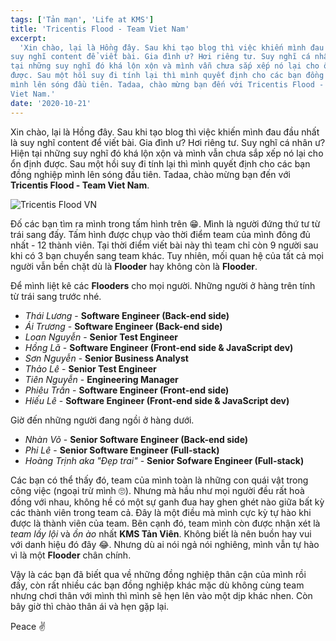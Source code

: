 ```yaml
---
tags: ['Tản mạn', 'Life at KMS']
title: 'Tricentis Flood - Team Viet Nam'
excerpt:
  'Xin chào, lại là Hồng đây. Sau khi tạo blog thì việc khiến mình đau đầu nhất là
suy nghĩ content để viết bài. Gia đình ư? Hơi riêng tư. Suy nghĩ cá nhân ư? Hiện
tại những suy nghĩ đó khá lộn xộn và mình vẫn chưa sắp xếp nó lại cho ổn định
được. Sau một hồi suy đi tính lại thì mình quyết định cho các bạn đồng nghiệp
mình lên sóng đầu tiên. Tadaa, chào mừng bạn đến với Tricentis Flood - Team
Viet Nam.'
date: '2020-10-21'
---
```


Xin chào, lại là Hồng đây. Sau khi tạo blog thì việc khiến mình đau đầu nhất là
suy nghĩ content để viết bài. Gia đình ư? Hơi riêng tư. Suy nghĩ cá nhân ư? Hiện
tại những suy nghĩ đó khá lộn xộn và mình vẫn chưa sắp xếp nó lại cho ổn định
được. Sau một hồi suy đi tính lại thì mình quyết định cho các bạn đồng nghiệp
mình lên sóng đầu tiên. Tadaa, chào mừng bạn đến với **Tricentis Flood - Team
Viet Nam**.

![Tricentis Flood VN](/images/posts/tricentis-flood.jpg)

Đố các bạn tìm ra mình trong tấm hình trên 😁. Mình là người đứng thứ tư từ trái
sang đấy. Tấm hình được chụp vào thời điểm team của mình đông đủ nhất - 12 thành
viên. Tại thời điểm viết bài này thì team chỉ còn 9 người sau khi có 3 bạn
chuyển sang team khác. Tuy nhiên, mối quan hệ của tất cả mọi người vẫn bền chặt
dù là **Flooder** hay không còn là **Flooder**.

Để mình liệt kê các **Flooders** cho mọi người. Những người ở hàng trên tính từ
trái sang trước nhé.

- _Thái Lương_ - **Software Engineer (Back-end side)**
- _Ái Trương_ - **Software Engineer (Back-end side)**
- _Loan Nguyễn_ - **Senior Test Engineer**
- _Hồng Lã_ - **Software Engineer (Front-end side & JavaScript dev)**
- _Sơn Nguyễn_ - **Senior Business Analyst**
- _Thảo Lê_ - **Senior Test Engineer**
- _Tiên Nguyễn_ - **Engineering Manager**
- _Phiêu Trần_ - **Software Engineer (Front-end side)**
- _Hiếu Lê_ - **Software Engineer (Front-end side & JavaScript dev)**

Giờ đến những người đang ngồi ở hàng dưới.

- _Nhàn Võ_ - **Senior Software Engineer (Back-end side)**
- _Phi Lê_ - **Senior Software Engineer (Full-stack)**
- _Hoàng Trịnh aka "Đẹp trai"_ - **Senior Sofware Engineer (Full-stack)**

Các bạn có thể thấy đó, team của mình toàn là những con quái vật trong công việc
(ngoại trừ mình 🙄). Nhưng mà hầu như mọi người đều rất hoà đồng với nhau, không
hề có một sự ganh đua hay ghen ghét nào giữa bất kỳ các thành viên trong team
cả. Đây là một điều mà mình cực kỳ tự hào khi được là thành viên của team. Bên
cạnh đó, team mình còn được nhận xét là _team lầy lội_ và _ồn ào_ nhất **KMS Tản
Viên**. Không biết là nên buồn hay vui với danh hiệu đó đây 😂. Nhưng dù ai nói
ngả nói nghiêng, mình vẫn tự hào vì là một **Flooder** chân chính.

Vậy là các bạn đã biết qua về những đồng nghiệp thân cận của mình rồi đấy, còn
rất nhiều các bạn đồng nghiệp khác mặc dù không cùng team nhưng chơi thân với
mình thì mình sẽ hẹn lên vào một dịp khác nhen. Còn bây giờ thì chào thân ái và
hẹn gặp lại.

<p class="text-align-right">Peace ✌️</p>
